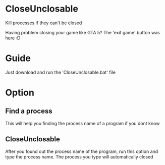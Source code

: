 # CloseUnclosable
Kill processes if they can't be closed

Having problem closing your game like GTA 5? The 'exit game' button was here :D

# Guide
Just download and run the 'CloseUnclosable.bat' file

# Option
## Find a process
This will help you finding the process name of a program if you dont know

## CloseUnclosable
After you found out the process name of the program, run this option and type the process name. The process you type will automatically closed
